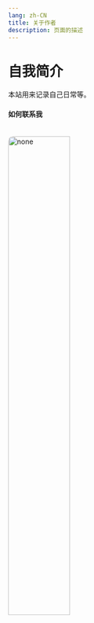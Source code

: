 ```yaml
---
lang: zh-CN  
title: 关于作者  
description: 页面的描述  
---
```


# 自我简介

本站用来记录自己日常等。


#### 如何联系我
<br>
<img src="https://oss-xuxin.oss-cn-beijing.aliyuncs.com/blog/img/WechatIMG365.jpeg" alt="none" style="width: 50%;height: 50%;border-radius: 10px;">

[comment]: <> (https://oss-xuxin.oss-cn-beijing.aliyuncs.com/blog/img/WechatIMG365.jpeg)
[comment]: <> (https://oss-xuxin.oss-cn-beijing.aliyuncs.com/blog/img/WechatIMG364.jpeg)

<Comment></Comment>

